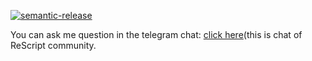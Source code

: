 [![semantic-release](https://img.shields.io/badge/%20%20%F0%9F%93%A6%F0%9F%9A%80-semantic--release-e10079.svg)](https://github.com/semantic-release/semantic-release)

You can ask me question in the telegram chat: [click here](https://t.me/rescriptjs)(this is chat of ReScript community.

